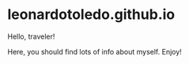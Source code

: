 # leonardotoledo.github.io

Hello, traveler!

Here, you should find lots of info about myself. Enjoy!
